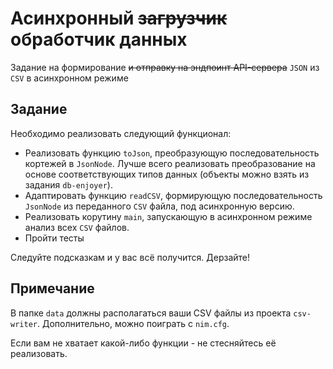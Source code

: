 # Асинхронный ~~загрузчик~~ обработчик данных

Задание на формирование ~~и отправку на эндпоинт API-сервера~~ `JSON` из `CSV` в асинхронном режиме

## Задание

Необходимо реализовать следующий функционал:

- Реализовать функцию `toJson`, преобразующую последовательность кортежей в `JsonNode`. Лучше всего реализовать преобразование на основе соответствующих типов данных (объекты можно взять из задания `db-enjoyer`).
- Адаптировать функцию `readCSV`, формирующую последовательность `JsonNode` из переданного `CSV` файла, под асинхронную версию.
- Реализовать корутину `main`, запускающую в асинхронном режиме анализ всех `CSV` файлов.
- Пройти тесты

Следуйте подсказкам и у вас всё получится. Дерзайте!

## Примечание

В папке `data` должны располагаться ваши CSV файлы из проекта `csv-writer`. Дополнительно, можно поиграть с `nim.cfg`.

Если вам не хватает какой-либо функции - не стесняйтесь её реализовать.


